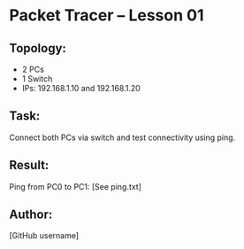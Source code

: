 # Packet Tracer – Lesson 01

## Topology:
- 2 PCs
- 1 Switch
- IPs: 192.168.1.10 and 192.168.1.20

## Task:
Connect both PCs via switch and test connectivity using ping.

## Result:
Ping from PC0 to PC1: [See ping.txt]

## Author:
[GitHub username]
